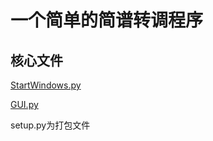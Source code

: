 # 一个简单的简谱转调程序

## 核心文件
[StartWindows.py](https://github.com/dccif/TuneChange/blob/master/StartWindow.py)

[GUI.py](https://github.com/dccif/TuneChange/blob/master/GUI.py)

setup.py为打包文件
